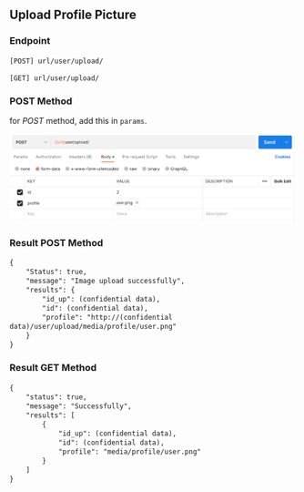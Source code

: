 ## Upload Profile Picture

### Endpoint
````
[POST] url/user/upload/ 
````
````
[GET] url/user/upload/ 
````

### POST Method
for *POST* method, add this in ``params``.

![upload_profpic](paramuploadprofpic.png)

### Result POST Method
````
{
    "Status": true,
    "message": "Image upload successfully",
    "results": {
        "id_up": (confidential data),
        "id": (confidential data),
        "profile": "http://(confidential data)/user/upload/media/profile/user.png"
    }
}
````
### Result GET Method
````
{
    "status": true,
    "message": "Successfully",
    "results": [
        {
            "id_up": (confidential data),
            "id": (confidential data),
            "profile": "media/profile/user.png"
        }
    ]
}
````